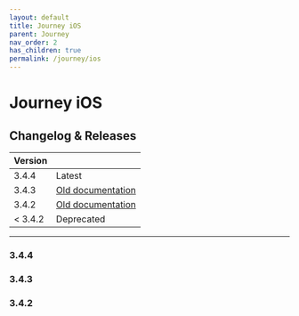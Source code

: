 ```yaml
---
layout: default
title: Journey iOS
parent: Journey
nav_order: 2
has_children: true
permalink: /journey/ios
---
```


# Journey iOS

## Changelog & Releases

| Version | |
| --- | --- |
| 3.4.4 |  <label class="label label-green">Latest</label> |
| 3.4.3 |  <label class="label label-yellow">[Old documentation](/navitia_sdk_docs/journey/ios/3.4.3/getting-started)</label> |
| 3.4.2 |  <label class="label label-yellow">[Old documentation](/navitia_sdk_docs/journey/ios/3.4.2/getting-started)</label> |
| < 3.4.2 | <label class="label label-red">Deprecated</label> |

---

### 3.4.4

### 3.4.3

### 3.4.2
